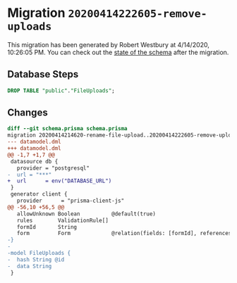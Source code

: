 # Migration `20200414222605-remove-uploads`

This migration has been generated by Robert Westbury at 4/14/2020, 10:26:05 PM.
You can check out the [state of the schema](./schema.prisma) after the migration.

## Database Steps

```sql
DROP TABLE "public"."FileUploads";
```

## Changes

```diff
diff --git schema.prisma schema.prisma
migration 20200414214620-rename-file-upload..20200414222605-remove-uploads
--- datamodel.dml
+++ datamodel.dml
@@ -1,7 +1,7 @@
 datasource db {
   provider = "postgresql"
-  url = "***"
+  url      = env("DATABASE_URL")
 }
 generator client {
   provider      = "prisma-client-js"
@@ -56,10 +56,5 @@
   allowUnknown Boolean          @default(true)
   rules        ValidationRule[]
   formId       String
   form         Form             @relation(fields: [formId], references: [id])
-}
-
-model FileUploads {
-  hash String @id
-  data String
 }
```


